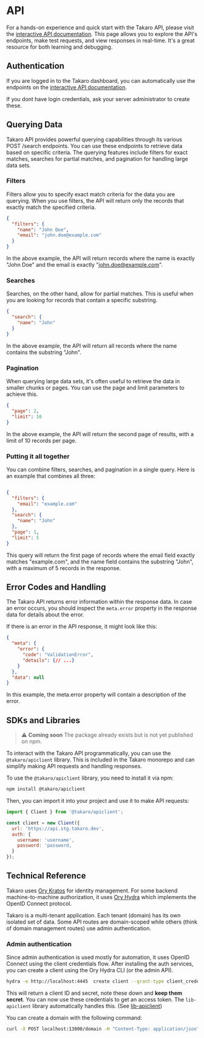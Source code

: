 # API

For a hands-on experience and quick start with the Takaro API, please visit the [interactive API documentation](https://api.stg.takaro.dev/api.html). This page allows you to explore the API's endpoints, make test requests, and view responses in real-time. It's a great resource for both learning and debugging.

## Authentication

If you are logged in to the Takaro dashboard, you can automatically use the endpoints on the [interactive API documentation](https://api.stg.takaro.dev/api.html). 

If you dont have login credentials, ask your server administrator to create these.

## Querying Data

Takaro API provides powerful querying capabilities through its various POST /search endpoints. You can use these endpoints to retrieve data based on specific criteria. The querying features include filters for exact matches, searches for partial matches, and pagination for handling large data sets.

### Filters

Filters allow you to specify exact match criteria for the data you are querying. When you use filters, the API will return only the records that exactly match the specified criteria.

```json
{
  "filters": {
    "name": "John Doe",
    "email": "john.doe@example.com"
  }
}
```

In the above example, the API will return records where the name is exactly "John Doe" and the email is exactly "john.doe@example.com".

### Searches

Searches, on the other hand, allow for partial matches. This is useful when you are looking for records that contain a specific substring.

```json
{
  "search": {
    "name": "John"
  }
}
```

In the above example, the API will return all records where the name contains the substring "John".

### Pagination

When querying large data sets, it's often useful to retrieve the data in smaller chunks or pages. You can use the page and limit parameters to achieve this.

```json
{
  "page": 2,
  "limit": 10
}
```

In the above example, the API will return the second page of results, with a limit of 10 records per page.

### Putting it all together

You can combine filters, searches, and pagination in a single query. Here is an example that combines all three:

```json

{
  "filters": {
    "email": "example.com"
  },
  "search": {
    "name": "John"
  },
  "page": 1,
  "limit": 5
}
```

This query will return the first page of records where the email field exactly matches "example.com", and the name field contains the substring "John", with a maximum of 5 records in the response.


## Error Codes and Handling

The Takaro API returns error information within the response data. In case an error occurs, you should inspect the `meta.error` property in the response data for details about the error.

If there is an error in the API response, it might look like this:

```json
{
  "meta": {
    "error": {
      "code": "ValidationError",
      "details": {// ...}
    } 
  },
  "data": null
}
```

In this example, the meta.error property will contain a description of the error.


## SDKs and Libraries

> ⚠️ **Coming soon**
> The package already exists but is not yet published on npm.


To interact with the Takaro API programmatically, you can use the `@takaro/apiclient` library. This is included in the Takaro monorepo and can simplify making API requests and handling responses.

To use the `@takaro/apiclient` library, you need to install it via npm:

```sh
npm install @takaro/apiclient
```

Then, you can import it into your project and use it to make API requests:

```javascript
import { Client } from '@takaro/apiclient';

const client = new Client({
  url: 'https://api.stg.takaro.dev',
  auth: {
    username: 'username',
    password: 'password,
  }
});
```

## Technical Reference

Takaro uses [Ory Kratos](https://www.ory.sh/kratos/) for identity management. For some backend machine-to-machine authorization, it uses [Ory Hydra](https://www.ory.sh/hydra/) which implements the OpenID Connect protocol.

Takaro is a multi-tenant application. Each tenant (domain) has its own isolated set of data. Some API routes are domain-scoped while others (think of domain management routes) use admin authentication.

### Admin authentication

Since admin authentication is used mostly for automation, it uses OpenID Connect using the client credentials flow. After installing the auth services, you can create a client using the Ory Hydra CLI (or the admin API).

```sh
hydra -e http://localhost:4445  create client --grant-type client_credentials --audience t:api:admin --format json
```

This will return a client ID and secret, note these down and **keep them secret**. You can now use these credentials to get an access token. The `lib-apiclient` library automatically handles this. (See [lib-apiclient](../../packages/lib-apiclient/README.md))

You can create a domain with the following command:

```sh
curl -X POST localhost:13000/domain -H "Content-Type: application/json" -u admin:${ADMIN_SECRET} --data '{"name": "test-domain"}' | jq
```
